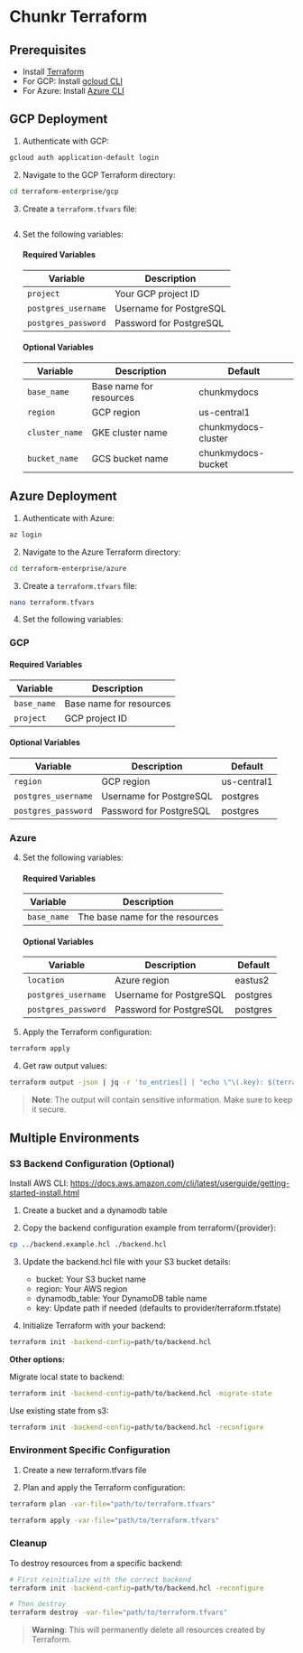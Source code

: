 # Chunkr Terraform

## Prerequisites
- Install [Terraform](https://developer.hashicorp.com/terraform/tutorials/gke/gke-install)
- For GCP: Install [gcloud CLI](https://cloud.google.com/sdk/docs/install)
- For Azure: Install [Azure CLI](https://learn.microsoft.com/en-us/cli/azure/install-azure-cli)

## GCP Deployment

1. Authenticate with GCP:
```bash
gcloud auth application-default login
```

2. Navigate to the GCP Terraform directory:
```bash
cd terraform-enterprise/gcp
```

3. Create a `terraform.tfvars` file:
```bash
```

4. Set the following variables:

   #### Required Variables
   | Variable | Description |
   |----------|-------------|
   | `project` | Your GCP project ID |
   | `postgres_username` | Username for PostgreSQL |
   | `postgres_password` | Password for PostgreSQL |

   #### Optional Variables
   | Variable | Description | Default |
   |----------|-------------|---------|
   | `base_name` | Base name for resources | chunkmydocs |
   | `region` | GCP region | us-central1 |
   | `cluster_name` | GKE cluster name | chunkmydocs-cluster |
   | `bucket_name` | GCS bucket name | chunkmydocs-bucket |

## Azure Deployment

1. Authenticate with Azure:
```bash
az login
```

2. Navigate to the Azure Terraform directory:
```bash
cd terraform-enterprise/azure
```

3. Create a `terraform.tfvars` file:
```bash
nano terraform.tfvars
```

4. Set the following variables:

### GCP

   #### Required Variables
   | Variable | Description |
   |----------|-------------|
   | `base_name` | Base name for resources |
   | `project` | GCP project ID |

   #### Optional Variables
   | Variable | Description | Default |
   |----------|-------------|---------|
   | `region` | GCP region | us-central1 |
   | `postgres_username` | Username for PostgreSQL | postgres |
   | `postgres_password` | Password for PostgreSQL | postgres |

### Azure

4. Set the following variables:

   #### Required Variables
   | Variable | Description |
   |----------|-------------|
   | `base_name` | The base name for the resources |

   #### Optional Variables
   | Variable | Description | Default |
   |----------|-------------|---------|
   | `location` | Azure region | eastus2 |
   | `postgres_username` | Username for PostgreSQL | postgres |
   | `postgres_password` | Password for PostgreSQL | postgres |

3. Apply the Terraform configuration:
```bash
terraform apply
```

4. Get raw output values:
```bash
terraform output -json | jq -r 'to_entries[] | "echo \"\(.key): $(terraform output -raw \(.key))\"" ' | bash
```
   > **Note**: The output will contain sensitive information. Make sure to keep it secure.

## Multiple Environments

### S3 Backend Configuration (Optional)

Install AWS CLI: https://docs.aws.amazon.com/cli/latest/userguide/getting-started-install.html

1. Create a bucket and a dynamodb table

2. Copy the backend configuration example from terraform/{provider}:
   
```bash
cp ../backend.example.hcl ./backend.hcl
```

3. Update the backend.hcl file with your S3 bucket details:
   - bucket: Your S3 bucket name
   - region: Your AWS region
   - dynamodb_table: Your DynamoDB table name
   - key: Update path if needed (defaults to provider/terraform.tfstate)

4. Initialize Terraform with your backend:
```bash
terraform init -backend-config=path/to/backend.hcl
```

**Other options:**

Migrate local state to backend:
```bash
terraform init -backend-config=path/to/backend.hcl -migrate-state
```

Use existing state from s3:
```bash
terraform init -backend-config=path/to/backend.hcl -reconfigure
```

### Environment Specific Configuration

1. Create a new terraform.tfvars file

2. Plan and apply the Terraform configuration:

```bash
terraform plan -var-file="path/to/terraform.tfvars" 

terraform apply -var-file="path/to/terraform.tfvars"
```

### Cleanup

To destroy resources from a specific backend:
```bash
# First reinitialize with the correct backend
terraform init -backend-config=path/to/backend.hcl -reconfigure

# Then destroy
terraform destroy -var-file="path/to/terraform.tfvars"
```

> **Warning**: This will permanently delete all resources created by Terraform.

